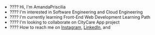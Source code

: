 - ???? Hi, I'm AmandaPriscilia
- ???? I'm interested in Software Engineering and Cloud Engineering
- ???? I'm currently learning Front-End Web Development Learning Path
- ????️ I'm looking to collaborate on CityCare App project
- ???? How to reach me on
<a href="https://www.instagram.com/mndprscl7/?hl=en" target="_blank">Instagram</a>,
<a href="https://www.linkedin.com/in/priscilialz0333/" target="_blank">LinkedIn</a>, and

<!---
AmandaPriscilia/AmandaPriscilia
is a ✨ special ✨ repository because its README.md (this file) appears on your GitHub profile.
You can click the Preview link to take a look at your changes.
--->
